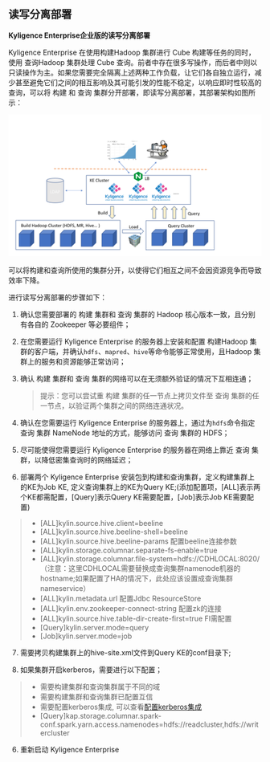 ## 读写分离部署
**Kyligence Enterprise企业版的读写分离部署**

Kyligence Enterprise 在使用构建Hadoop 集群进行 Cube 构建等任务的同时，使用 查询Hadoop 集群处理 Cube 查询。前者中存在很多写操作，而后者中则以只读操作为主。如果您需要完全隔离上述两种工作负载，让它们各自独立运行，减少甚至避免它们之间的相互影响及其可能引发的性能不稳定，以响应即时性较高的查询，可以将 构建 和 查询 集群分开部署，即读写分离部署，其部署架构如图所示：

![](advancing_installation_images/advancing_installation_read_write_separation.png)

可以将构建和查询所使用的集群分开，以使得它们相互之间不会因资源竞争而导致效率下降。

进行读写分离部署的步骤如下：

1. 确认您需要部署的 构建 集群和 查询 集群的 Hadoop 核心版本一致，且分别有各自的 Zookeeper 等必要组件；

2. 在您需要运行 Kyligence Enterprise 的服务器上安装和配置 构建Hadoop 集群的客户端，并确认`hdfs`、`mapred`、`hive`等命令能够正常使用，且Hadoop 集群上的服务和资源能够正常访问；

3. 确认 构建 集群和 查询 集群的网络可以在无须额外验证的情况下互相连通；

   > 提示：您可以尝试重 构建 集群的任一节点上拷贝文件至 查询 集群的任一节点，以验证两个集群之间的网络连通状况。

4. 确认在您需要运行 Kyligence Enterprise 的服务器上，通过为`hdfs`命令指定 查询 集群 NameNode 地址的方式，能够访问 查询 集群的 HDFS；

5. 尽可能使得您需要运行 Kyligence Enterprise 的服务器在网络上靠近 查询 集群，以降低密集查询时的网络延迟；

6. 部署两个 Kyligence Enterprise 安装包到构建和查询集群，定义构建集群上的KE为Job KE, 定义查询集群上的KE为Query KE;(添加配置项，[ALL]表示两个KE都需配置，[Query]表示Query KE需要配置，[Job]表示Job KE需要配置)
> - [ALL]kylin.source.hive.client=beeline
> - [ALL]kylin.source.hive.beeline-shell=beeline
> - [ALL]kylin.source.hive.beeline-params 配置beeline连接参数
> - [ALL]kylin.storage.columnar.separate-fs-enable=true
> - [ALL]kylin.storage.columnar.file-system=hdfs://CDHLOCAL:8020/ （注意：这里CDHLOCAL需要替换成查询集群namenode机器的hostname;如果配置了HA的情况下，此处应该设置成查询集群nameservice）
> - [ALL]kylin.metadata.url 配置Jdbc ResourceStore
> - [ALL]kylin.env.zookeeper-connect-string 配置zk的连接
> - [ALL]kylin.source.hive.table-dir-create-first=true FI需配置
> - [Query]kylin.server.mode=query
> - [Job]kylin.server.mode=job

7. 需要拷贝构建集群上的hive-site.xml文件到Query KE的conf目录下;

8. 如果集群开启kerberos，需要进行以下配置；
> -   需要构建集群和查询集群属于不同的域
> -   需要构建集群和查询集群已配置互信
> -   需要配置kerberos集成, 可以查看[配置kerberos集成](../../security/kerberos.cn.md)
> -   [Query]kap.storage.columnar.spark-conf.spark.yarn.access.namenodes=hdfs://readcluster,hdfs://writercluster


6. 重新启动 Kyligence Enterprise